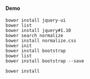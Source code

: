 #### Demo

    bower install jquery-ui
    bower list
    bower install jquery#1.10
    bower search normalize
    bower install normalize.css
    bower init
    bower install bootstrap
    bower list
    bower install bootstrap --save

    bower install
